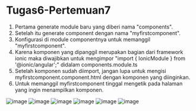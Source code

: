 # Tugas6-Pertemuan7
1. Pertama generate module baru yang diberi nama "components".
2. Setelah itu generate component dengan nama "myfirstcomponent".
3. Konfigurasi di module componentnya untuk memanggil "myfirstcomponent".
4. Karena komponen yang dipanggil merupakan bagian dari framework ionic maka diwajibkan untuk mengimpor
   "import { IonicModule } from '@ionic/angular';" didalam components.module.ts
5. Setelah komponen sudah diimport, jangan lupa untuk mengisi myfirstcomponent.component.html dengan komponen yang diinginkan.
6. Untuk memanggil myfirstcomponent tinggal mengetik <app-myfirstcomponent></app-myfirstcomponent> pada halaman yang ingin menampilkan komponen.


![image](https://github.com/user-attachments/assets/2f38ff98-4297-4a32-b4ef-88e30e4e2240)
![image](https://github.com/user-attachments/assets/ae4666ca-c0ee-4533-b584-4aa308e3385b)
![image](https://github.com/user-attachments/assets/8579e5c2-9d98-4f1c-b56a-53bbf13237b3)
![image](https://github.com/user-attachments/assets/00a68262-6c98-4c76-a9b5-fed9b35a50db)
![image](https://github.com/user-attachments/assets/2341570a-bae3-4cca-ba8d-db4bad988d41)
![image](https://github.com/user-attachments/assets/60d54688-69ff-411c-9bca-ed9edfb201fb)


